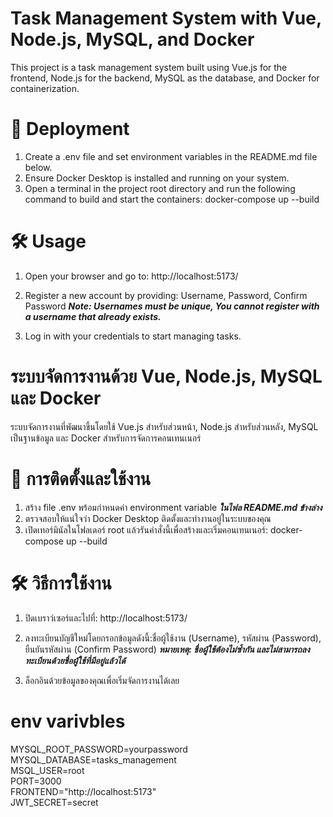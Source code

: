 # Task Management System with Vue, Node.js, MySQL, and Docker
This project is a task management system built using Vue.js for the frontend, 
Node.js for the backend, MySQL as the database, and Docker for containerization.

# 🚀 Deployment
1. Create a .env file and set environment variables in the README.md file below.
2. Ensure Docker Desktop is installed and running on your system.
3. Open a terminal in the project root directory and run the following command to build and start the containers: docker-compose up --build

# 🛠 Usage
1. Open your browser and go to: http://localhost:5173/

2. Register a new account by providing: Username, Password, Confirm Password
***Note: Usernames must be unique, You cannot register with a username that already exists.*** 

3. Log in with your credentials to start managing tasks.


# ระบบจัดการงานด้วย Vue, Node.js, MySQL และ Docker
ระบบจัดการงานที่พัฒนาขึ้นโดยใช้ Vue.js สำหรับส่วนหน้า, Node.js สำหรับส่วนหลัง, MySQL เป็นฐานข้อมูล และ Docker สำหรับการจัดการคอนเทนเนอร์

# 🚀 การติดตั้งและใช้งาน
1. สร้าง file .env พร้อมกำหนดค่า environment variable ***ในไฟล README.md ข้างล่าง***
2. ตรวจสอบให้แน่ใจว่า Docker Desktop ติดตั้งและทำงานอยู่ในระบบของคุณ
3. เปิดเทอร์มินัลในโฟลเดอร์ root แล้วรันคำสั่งนี้เพื่อสร้างและเริ่มคอนเทนเนอร์: docker-compose up --build

# 🛠 วิธีการใช้งาน
1. ปิดเบราว์เซอร์และไปที่: http://localhost:5173/

2. ลงทะเบียนบัญชีใหม่โดยกรอกข้อมูลดังนี้:ชื่อผู้ใช้งาน (Username), รหัสผ่าน (Password), ยืนยันรหัสผ่าน (Confirm Password)
***หมายเหตุ: ชื่อผู้ใช้ต้องไม่ซ้ำกัน และไม่สามารถลงทะเบียนด้วยชื่อผู้ใช้ที่มีอยู่แล้วได้***


3. ล็อกอินด้วยข้อมูลของคุณเพื่อเริ่มจัดการงานได้เลย


# env varivbles
MYSQL_ROOT_PASSWORD=yourpassword  
MYSQL_DATABASE=tasks_management  
MSQL_USER=root  
PORT=3000  
FRONTEND="http://localhost:5173"  
JWT_SECRET=secret  










